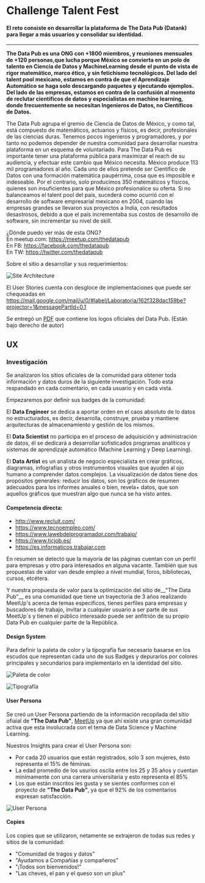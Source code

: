 # Challenge Talent Fest

#### El reto consiste en desarrollar la plataforma de The Data Pub (Datank) para llegar a más usuarios y consolidar su identidad.
___
__The Data Pub es una ONG con +1800 miembros, y reuniones mensuales de +120 personas,que lucha porque México se convierta en un polo de talento en Ciencia de Datos y MachineLearning desde el punto de vista de rigor matemático, marco ético, y sin fetichismo tecnológicos. Del lado del talent pool mexicano, estamos en contra de que el Aprendizaje Automático se haga solo descargando paquetes y ejecutando ejemplos. Del lado de las empresas, estamos en contra de la confusión al momento de reclutar científicos de datos y especialistas en machine learning, donde frecuentemente se necesitan Ingenieros de Datos, no Científicos de Datos.__

The Data Pub agrupa el gremio de Ciencia de Datos de México, y como tal, está compuesto de
matemáticos, actuarios y físicos, es decir, profesionales de las ciencias duras. Tenemos pocos
ingenieros y programadores, y por tanto no podemos depender de nuestra comunidad para
desarrollar nuestra plataforma en un esquema de voluntariado.
Para The Data Pub es importante tener una plataforma pública para maximizar el reach de su
audiencia, y efectuar este cambio que México necesita. México produce 113 mil programadores
al año. Cada uno de ellos pretende ser Científico de Datos con una formación matemática
paupérrima, cosa que es imposible e indeseable. Por el contrario, solo producimos 350
matemáticos y físicos, quienes son insuficientes para que México profesionalice su oferta. Si no
balanceamos el talent pool del país, sucederá como ocurrió con el desarrollo de software
empresarial mexicano en 2004, cuando las empresas grandes se llevaron sus proyectos a
India, con resultados desastrosos, debido a que el país incrementaba sus costos de desarrollo
de software, sin incrementar su nivel de skill.

¿Dónde puedo ver más de esta ONG? <br>
En meetup.com: https://meetup.com/thedatapub <br>
En FB: https://facebook.com/thedatapub <br>
En TW: https://twitter.com/thedatapub

Sobre el sitio a desarrollar y sus requerimientos:

![Site Architecture](assets/images/site-arch.jpg)

El User Stories cuenta con desgloce de implementaciones que puede ser chequeadas en https://mail.google.com/mail/u/0/#label/Laboratoria/162f328dac159be?projector=1&messagePartId=0.1

Se entregó un [PDF](https://drive.google.com/file/d/1h-mDQYDa2oW7EZ_3rpJ4NNmXwvfXvsJ/view) que contiene los logos oficiales del Data Pub. (Están bajo derecho de autor)

## __UX__

### Investigación

Se analizaron los sitios oficiales de la comunidad para obtener toda información y datos duros de la siguiente investigación. Todo esta respandado en cada comentario, en cada usuario y en cada vista.

Empezaremos por definir sus badges de la comunidad:

El __Data Engineer__ se dedica a aportar orden en el caos absoluto de lo datos no estructurados, es decir, desarrolla, construye, prueba y mantiene arquitecturas de almacenamiento y gestión de los mismos.

El __Data Scientist__ no participa en el proceso de adquisición y administración de datos, él se dedicará a desarrollar sofisticados programas analíticos y sistemas de aprendizaje automático (Machine Learning y Deep Learning).

El __Data Artist__ es un analista de negocio especialista en crear gráficos, diagramas, infografías y otros instrumentos visuales que ayuden al ojo humano a comprender datos complejos.
La visualización de datos tiene dos propósitos generales: reducir los datos, son los gráficos de resumen adecuados para los informes anuales o bien, revela+ datos, que son aquellos gráficos que muestran algo que nunca se ha visto antes.


#### Competencia directa:

+ http://www.recluit.com/
+ https://www.tecnoempleo.com/
+ https://www.lawebdelprogramador.com/trabajo/
+ https://www.ticjob.es/
+ https://es.informaticos.trabajar.com

En resumen se detectó que la mayoría de las páginas cuentan con un perfil para empresas y otro para interesados en alguna vacante. También que sus propuestas de valor van desde empleo a nivel mundial, foros, bibliotecas, cursos, etcétera.

Y nuestra propuesta de valor para la optimización del sitio de__"The Data Pub"__ es una comunidad que tiene un trayectoria de 3 años realizando MeetUp's acerca de temas específicos, tienes perfiles para empresas y buscadores de trabajo, invitar a cualquier usuario a ser parte de sus MeetUp´s y tienen el público interesado puede ser anfitrión de su propio Data Pub en cualquier parte de la República.

#### Design System

Para definir la paleta de color y la tipografía fue necesario basarse en los escudos que representan cada uno de sus Badges y depurarlos por colores principales y secundarios para implementarlo en la identidad del sitio.

![Paleta de color](assets/images/paleta-colores.jpg)

![Tipografía](assets/images/tipografia.jpg)

#### User Persona

Se creó un User Persona partiendo de la información  recopilada del sitio ofiaial de __"The Data Pub"__, [MeetUp](https://meetup.com/thedatapub) ya que ahí existe una gran comunidad activa que esta involucrada con el tema de Data Science y Machine Learning.

Nuestros Insights para crear el User Persona son:
+ Por cada 20 usuarios que están registrados, sólo 3 son mujeres, ésto representa el 15% de féminas.
+ La edad promedio de los usurios oscila entre los 25 y 35 años y cuentan minímamente con una carrera universitaria y esto representa el 85%
+ Los que están inscritos les gusta y se sientes conformes con el proyecto de __"The Data Pub"__, ya que el 92% de los comentarios expresan satisfacción.

![User Persona](assets/images/user.png)

#### Copies

Los copies que se utilizaron, netamente se extrajeron de todas sus redes y sitios de la comunidad:

+ "Comunidad de tragos y datos"
+ "Ayudamos a Compañías y compañeros"
+ "¡Todos son bienvenidos!"
+ "Las cheves, el pan y el queso son un plus"
